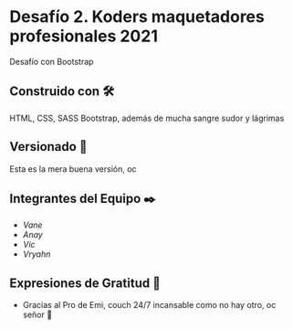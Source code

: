 # Desafío 2. Koders maquetadores profesionales 2021

Desafío con Bootstrap

## Construido con 🛠️

HTML, CSS, SASS Bootstrap, además de mucha sangre sudor y lágrimas

## Versionado 📌

Esta es la mera buena versión, oc

## Integrantes del Equipo ✒️

* *Vane*
* *Anay*
* *Vic*
* *Vryahn*


## Expresiones de Gratitud 🎁

* Gracias al Pro de Emi, couch 24/7 incansable como no hay otro, oc señor 📢